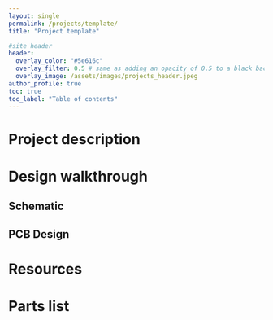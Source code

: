 ```yaml
---
layout: single
permalink: /projects/template/
title: "Project template"

#site header
header:
  overlay_color: "#5e616c"
  overlay_filter: 0.5 # same as adding an opacity of 0.5 to a black background
  overlay_image: /assets/images/projects_header.jpeg
author_profile: true
toc: true
toc_label: "Table of contents"
---
```



# Project description

# Design walkthrough

## Schematic

## PCB Design

# Resources

# Parts list 

